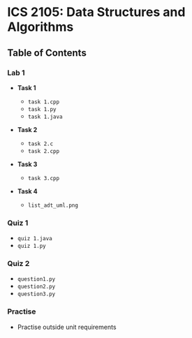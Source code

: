 # ICS 2105: Data Structures and Algorithms

## Table of Contents

### Lab 1

- **Task 1**
  - `task 1.cpp`
  - `task 1.py`
  - `task 1.java`

- **Task 2**
  - `task 2.c`
  - `task 2.cpp`

- **Task 3**
  - `task 3.cpp`

- **Task 4**
  - `list_adt_uml.png`

### Quiz 1

- `quiz 1.java`
- `quiz 1.py`


### Quiz 2

- `question1.py`
- `question2.py`
- `question3.py`

### Practise

  -  Practise outside unit requirements


